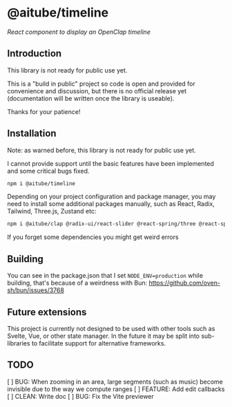 # @aitube/timeline

*React component to display an OpenClap timeline*

## Introduction

This library is not ready for public use yet.

This is a "build in public" project so code is open and provided for convenience and discussion,
but there is no official release yet (documentation will be written once the library is useable).

Thanks for your patience!

## Installation

Note: as warned before, this library is not ready for public use yet.

I cannot provide support until the basic features have been implemented and some critical bugs fixed.

```bash
npm i @aitube/timeline
```

Depending on your project configuration and package manager, you may need to install some additional packages manually, such as React, Radix, Tailwind, Three.js, Zustand etc:

```bash
npm i @aitube/clap @radix-ui/react-slider @react-spring/three @react-spring/types @react-three/drei @react-three/fiber @types/react @types/react-dom react react-dom tailwindcss three typescript zustand
```

If you forget some dependencies you might get weird errors

## Building

You can see in the package.json that I set `NODE_ENV=production` while building, that's because of a weirdness with Bun: https://github.com/oven-sh/bun/issues/3768

## Future extensions

This project is currently not designed to be used with other tools such as Svelte, Vue, or other state manager. In the future it may be split into sub-libraries to facilitate support for alternative frameworks.

## TODO

[ ] BUG: When zooming in an area, large segments (such as music) become invisible due to the way we compute ranges
[ ] FEATURE: Add edit callbacks
[ ] CLEAN: Write doc
[ ] BUG: Fix the Vite previewer
